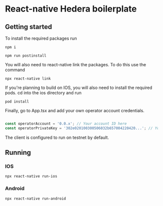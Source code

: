 # React-native Hedera boilerplate

## Getting started
To install the required packages run 
```
npm i

npm run postinstall
```
You will also need to react-native link the packages. To do this use the command
```
npx react-native link
```

If you're planning to build on IOS, you will also need to install the required pods.
cd into the ios directory and run
```
pod install
```

Finally, go to App.tsx and add your own operator account credentials.

```typescript

const operatorAccount = '0.0.x'; // Your account ID here
const operatorPrivateKey = '302e020100300506032b657004220420...'; // Your account private key here.

```

The client is configured to run on testnet by default.

## Running
### IOS
```
npx react-native run-ios
```
### Android
```
npx react-native run-android
```